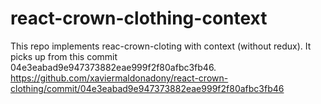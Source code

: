 # react-crown-clothing-context

This repo implements reac-crown-cloting with context (without redux).
It picks up from this commit 04e3eabad9e947373882eae999f2f80afbc3fb46.
https://github.com/xaviermaldonadony/react-crown-clothing/commit/04e3eabad9e947373882eae999f2f80afbc3fb46
